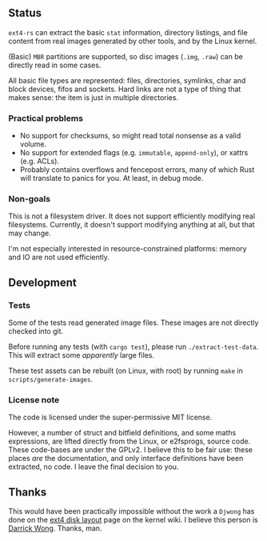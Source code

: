 ## Status

`ext4-rs` can extract the basic `stat` information, directory listings, and file content
  from real images generated by other tools, and by the Linux kernel.

(Basic) `MBR` partitions are supported, so disc images (`.img`, `.raw`) can be
  directly read in some cases.

All basic file types are represented: files, directories, symlinks, char and block devices,
  fifos and sockets. Hard links are not a type of thing that makes sense: the item is just in
  multiple directories.


### Practical problems

 * No support for checksums, so might read total nonsense as a valid volume.
 * No support for extended flags (e.g. `immutable`, `append-only`), or xattrs (e.g. ACLs).
 * Probably contains overflows and fencepost errors, many of which Rust will translate to
     panics for you. At least, in debug mode.


### Non-goals

This is not a filesystem driver. It does not support efficiently modifying real filesystems.
  Currently, it doesn't support modifying anything at all, but that may change.

I'm not especially interested in resource-constrained platforms: memory and IO are not used
  efficiently.



## Development


### Tests

Some of the tests read generated image files. These images are not directly checked into git.

Before running any tests (with `cargo test`), please run `./extract-test-data`.
  This will extract some *apparently* large files.

These test assets can be rebuilt (on Linux, with root) by running `make`
  in `scripts/generate-images`.


### License note

The code is licensed under the super-permissive MIT license.

However, a number of struct and bitfield definitions, and some maths expressions,
  are lifted directly from the Linux, or e2fsprogs, source code. These code-bases are
  under the GPLv2. I believe this to be fair use: these places *are* the documentation,
  and only interface definitions have been extracted, no code. I leave the final decision
  to you.


## Thanks

This would have been practically impossible without the work a `Djwong` has done on
  the [ext4 disk layout](https://ext4.wiki.kernel.org/index.php/Ext4_Disk_Layout) page on
  the kernel wiki. I believe this person is [Darrick Wong](https://djwong.org/). Thanks, man.
